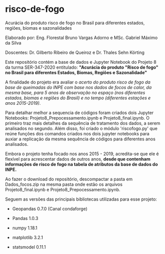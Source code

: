 # risco-de-fogo
Acurácia do produto risco de fogo no Brasil para diferentes estados, regiões, biomas e sazonalidades

Elaborado por: Eng. Florestal Bruno Vargas Adorno e MSc. Gabriel Máximo da Silva

Doscentes: Dr. Gilberto Ribeiro de Queiroz e Dr. Thales Sehn Körting


Este repositório contém a base de dados e Jupyter Notebook do Projeto 8 da turma SER-347-2020 entitulado: 
**"Acurácia do produto "Risco de fogo" no Brasil para diferentes Estados, Biomas, Regiões e Sazonalidade"**

A finalidade do projeto era avaliar o _acerto do produto risco de fogo da base de queimadas do INPE com base nos dados de focos de calor, da mesma base, para 5 anos de observação no espaço (nos diferentes estados, biomas e regiões do Brasil) e no tempo (diferentes estações e anos 2015-2019)_.

Para detalhar melhor a sequencia de códigos foram criados dois Jupyter Notebooks: Projeto8_Prepocessamento.ipynb e Projeto8_final.ipynb. O primeiro traz mais detalhes da sequência de tratamento dos dados, a serem analisados no segundo. Além disso, foi criado o módulo 'riscofogo.py' que reúne funções dos comandos criados nos dois jupyter notebooks para auxiar a replicação da mesma sequência de códigos para diferentes anos analisados.

Embora o projeto tenha focado nos anos 2015 - 2019, acredita-se que ele é flexível para acrescentar dados de outros anos, **desde que contenham informações de risco de fogo na tabela de atributos da base de dados do INPE.**

Ao fazer o download do repositório, descompactar a pasta em Dados_focos.zip na mesma pasta onde estão os arquivos 
Projeto8_final.ipynb e Projeto8_Prepocessamento.ipynb.

Seguem as versões das principais bibliotecas utilizadas para esse projeto:

 - Geopandas 0.7.0 (Canal condaforge)

 - Pandas 1.0.3

 - numpy 1.18.1

 - matplotlib 3.2.1

 - statsmodel 0.11.1
